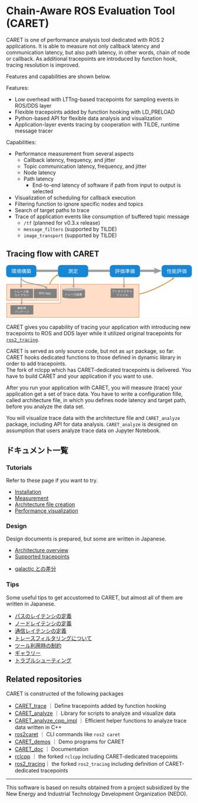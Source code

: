 # Chain-Aware ROS Evaluation Tool (CARET)

CARET is one of performance analysis tool dedicated with ROS 2 applications. It is able to measure not only callback latency and communication latency, but also path latency, in other words, chain of node or callback. As additional tracepoints are introduced by function hook, tracing resolution is improved.

Features and capabilities are shown below.

Features:

- Low overhead with LTTng-based tracepoints for sampling events in ROS/DDS layer
- Flexible tracepoints added by function hooking with LD_PRELOAD
- Python-based API for flexible data analysis and visualization
- Application-layer events tracing by cooperation with TILDE, runtime message tracer

Capabilities:

- Performance measurement from several aspects
  - Callback latency, frequency, and jitter
  - Topic communication latency, frequency, and jitter
  - Node latency
  - Path latency
    - End-to-end latency of software if path from input to output is selected
- Visualization of scheduling for callback execution
- Filtering function to ignore specific nodes and topics
- Search of target paths to trace
- Trace of application events like consumption of buffered topic message
  - `/tf` (planned for v0.3.x release)
  - `message_filters` (supported by TILDE)
  - `image_transport` (supported by TILDE)

## Tracing flow with CARET

![measurement_flow](./imgs/measurement_flow.svg)

CARET gives you capability of tracing your application with introducing new tracepoints to ROS and DDS layer while it utilized original tracepoints for [`ros2_tracing`](https://gitlab.com/ros-tracing/ros2_tracing).

CARET is served as only source code, but not as `apt` package, so far.  
CARET hooks dedicated functions to those defined in dynamic library in order to add tracepoints.  
The fork of rclcpp which has CARET-dedicated tracepoints is delivered.
You have to build CARET and your application if you want to use.

After you run your application with CARET, you will measure (trace) your application get a set of trace data. You have to write a configuration fille, called architecture file, in which you defines node latency and target path, before you analyze the data set.

You will visualize trace data with the architecture file and `CARET_analyze` package, including API for data analysis.
`CARET_analyze` is designed on assumption that users analyze trace data on Jupyter Notebook.

## ドキュメント一覧

### Tutorials

Refer to these page if you want to try.

- [Installation](./tutorials/installation.md)
- [Measurement](./tutorials/measurement.md)
- [Architecture file creation](./tutorials/create_architecture.md)
- [Performance visualization](./tutorials/performance_visualization.md)

### Design

Design documents is prepared, but some are written in Japanese.

- [Architecture overview](./design/architecture_overview.md)
- [Supported tracepoints](./design/supported_tracepoints.md)
<!-- - [records型について](./about_records_type.md) -->
- [galactic との差分](./design/diff.md)

### Tips

Some useful tips to get accustomed to CARET, but almost all of them are written in Japanese.

- [パスのレイテンシの定義](./tips/latency_definition.md)
- [ノードレイテンシの定義](./tips/node_latency_definition.md)
- [通信レイテンシの定義](./tips/communication_latency_definition.md)
- [トレースフィルタリングについて](./tips/trace_filtering.md)
- [ツール利用時の制約](./tips/limits.md)
- [ギャラリー](./tips/gallery.md)
- [トラブルシューティング](./tips/trouble_shooting.md)

## Related repositories

CARET is constructed of the following packages

- [CARET_trace](https://github.com/tier4/CARET_trace) ｜ Define tracepoints added by function hooking
- [CARET_analyze](https://github.com/tier4/CARET_analyze) ｜ Library for scripts to analyze and visualize data
- [CARET_analyze_cpp_impl](https://github.com/tier4/CARET_analyze_cpp_impl.git) ｜ Efficient helper functions to analyze trace data written in C++
- [ros2caret](https://github.com/tier4/ros2caret.git) ｜ CLI commands like `ros2 caret`
- [CARET_demos](https://github.com/tier4/CARET_demos) ｜ Demo programs for CARET
- [CARET_doc](https://github.com/tier4/CARET_doc) ｜ Documentation
- [rclcpp](https://github.com/tier4/rclcpp/tree/galactic_tracepoint_added) ｜ the forked `rclcpp` including CARET-dedicated tracepoints
- [ros2_tracing](https://github.com/tier4/ros2_tracing/tree/galactic_tracepoint_added)｜ the forked `ros2_tracing` including definition of CARET-dedicated tracepoints

---

This software is based on results obtained from a project subsidized by the New Energy and Industrial Technology Development Organization (NEDO).
